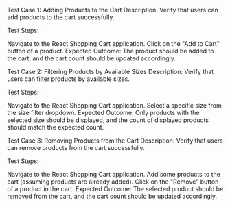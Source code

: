 Test Case 1: Adding Products to the Cart
Description: Verify that users can add products to the cart successfully.

Test Steps:

Navigate to the React Shopping Cart application.
Click on the "Add to Cart" button of a product.
Expected Outcome: The product should be added to the cart, and the cart count should be updated accordingly.

Test Case 2: Filtering Products by Available Sizes
Description: Verify that users can filter products by available sizes.

Test Steps:

Navigate to the React Shopping Cart application.
Select a specific size from the size filter dropdown.
Expected Outcome: Only products with the selected size should be displayed, and the count of displayed products should match the expected count.

Test Case 3: Removing Products from the Cart
Description: Verify that users can remove products from the cart successfully.

Test Steps:

Navigate to the React Shopping Cart application.
Add some products to the cart (assuming products are already added).
Click on the "Remove" button of a product in the cart.
Expected Outcome: The selected product should be removed from the cart, and the cart count should be updated accordingly.
